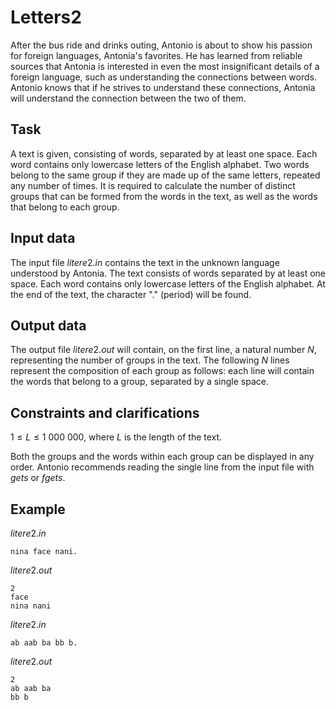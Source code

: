 # Letters2

After the bus ride and drinks outing, Antonio is about to show his passion for foreign languages, Antonia's favorites. He has learned from reliable sources that Antonia is interested in even the most insignificant details of a foreign language, such as understanding the connections between words. Antonio knows that if he strives to understand these connections, Antonia will understand the connection between the two of them.

## Task

A text is given, consisting of words, separated by at least one space. Each word contains only lowercase letters of the English alphabet. Two words belong to the same group if they are made up of the same letters, repeated any number of times. It is required to calculate the number of distinct groups that can be formed from the words in the text, as well as the words that belong to each group.

## Input data

The input file $litere2.in$ contains the text in the unknown language understood by Antonia. The text consists of words separated by at least one space. Each word contains only lowercase letters of the English alphabet. At the end of the text, the character "." (period) will be found.

## Output data

The output file $litere2.out$ will contain, on the first line, a natural number $N$, representing the number of groups in the text. The following $N$ lines represent the composition of each group as follows: each line will contain the words that belong to a group, separated by a single space.

## Constraints and clarifications

$1 \leq L \leq 1\ 000\ 000,$ where $L$ is the length of the text.

Both the groups and the words within each group can be displayed in any order. Antonio recommends reading the single line from the input file with $gets$ or $fgets$.

## Example

$litere2.in$
```
nina face nani.
```
$litere2.out$
```
2
face
nina nani
```

$litere2.in$
```
ab aab ba bb b.
```
$litere2.out$
```
2
ab aab ba
bb b
```